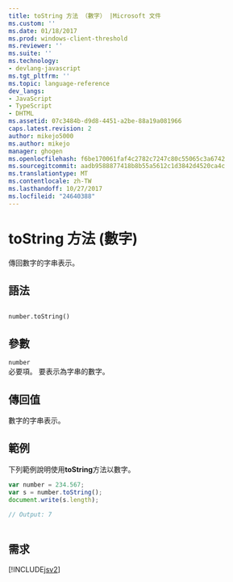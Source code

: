 ```yaml
---
title: toString 方法 （數字） |Microsoft 文件
ms.custom: ''
ms.date: 01/18/2017
ms.prod: windows-client-threshold
ms.reviewer: ''
ms.suite: ''
ms.technology:
- devlang-javascript
ms.tgt_pltfrm: ''
ms.topic: language-reference
dev_langs:
- JavaScript
- TypeScript
- DHTML
ms.assetid: 07c3484b-d9d8-4451-a2be-88a19a081966
caps.latest.revision: 2
author: mikejo5000
ms.author: mikejo
manager: ghogen
ms.openlocfilehash: f6be170061faf4c2782c7247c80c55065c3a6742
ms.sourcegitcommit: aadb9588877418b8b55a5612c1d3842d4520ca4c
ms.translationtype: MT
ms.contentlocale: zh-TW
ms.lasthandoff: 10/27/2017
ms.locfileid: "24640388"
---
```

# <a name="tostring-method-number"></a>toString 方法 (數字)
傳回數字的字串表示。  
  
## <a name="syntax"></a>語法  
  
```  
  
number.toString()  
```  
  
## <a name="parameters"></a>參數  
 `number`  
 必要項。 要表示為字串的數字。  
  
## <a name="return-value"></a>傳回值  
 數字的字串表示。  
  
## <a name="example"></a>範例  
 下列範例說明使用**toString**方法以數字。  
  
```JavaScript  
var number = 234.567;  
var s = number.toString();  
document.write(s.length);  
  
// Output: 7  
  
```  
  
## <a name="requirements"></a>需求  
 [!INCLUDE[jsv2](../../javascript/reference/includes/jsv2-md.md)]